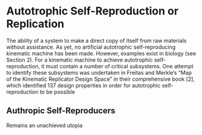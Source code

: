 # Autotrophic Self-Reproduction or Replication
The ability of a system to make a direct copy of itself from raw materials without assistance.  As yet, no artificial autotrophic self-reproducing kinematic machine has been made.  However, examples exist in biology (see Section 2).  For a kinematic machine to achieve autotrophic self-reproduction, it must contain a number of critical subsystems. One attempt to identify these subsystems was undertaken in Freitas and Merkle’s “Map of the Kinematic Replicator Design Space” in their comprehensive book [2], which identified 137 design properties in order for autotrophic self-reproduction to be possible

## Authropic Self-Reproducers
Remains an unachieved utopia

